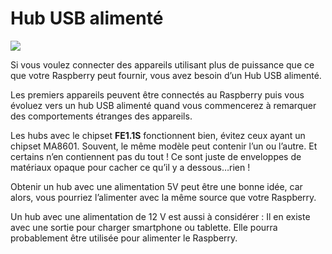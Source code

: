 # Hub USB alimenté

![](../en/hub.png)

Si vous voulez connecter des appareils utilisant plus de puissance que ce que votre Raspberry peut fournir, vous avez besoin d’un Hub USB alimenté.

Les premiers appareils peuvent être connectés au Raspberry puis vous évoluez vers un hub USB alimenté quand vous commencerez à remarquer des comportements étranges des appareils.

Les hubs avec le chipset **FE1.1S** fonctionnent bien, évitez ceux ayant un chipset MA8601. Souvent, le même modèle peut contenir l’un ou l’autre. Et certains n’en contiennent pas du tout ! Ce sont juste de enveloppes de matériaux opaque pour cacher ce qu’il y a dessous…rien !

Obtenir un hub avec une alimentation 5V peut être une bonne idée, car alors, vous pourriez l’alimenter avec la même source que votre Raspberry.

Un hub avec une alimentation de 12 V est aussi à considérer : Il en existe avec une sortie pour charger smartphone ou tablette. Elle pourra probablement être utilisée pour alimenter le Raspberry. 
